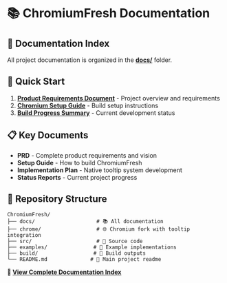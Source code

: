 # 📚 ChromiumFresh Documentation

## 📁 **Documentation Index**
All project documentation is organized in the **[docs/](docs/)** folder.

## 🚀 **Quick Start**
1. **[Product Requirements Document](Product%20Requirements%20Document_%20Chromium%20Fork%20with%20Tooltip%20Companion%20Functionality.md)** - Project overview and requirements
2. **[Chromium Setup Guide](docs/chromium_setup_guide.md)** - Build setup instructions
3. **[Build Progress Summary](docs/BUILD_PROGRESS_SUMMARY.md)** - Current development status

## 📋 **Key Documents**
- **PRD** - Complete product requirements and vision
- **Setup Guide** - How to build ChromiumFresh
- **Implementation Plan** - Native tooltip system development
- **Status Reports** - Current project progress

## 🎯 **Repository Structure**
```
ChromiumFresh/
├── docs/                    # 📚 All documentation
├── chrome/                  # 🌐 Chromium fork with tooltip integration
├── src/                     # 🔧 Source code
├── examples/               # 📝 Example implementations
├── build/                  # 🔨 Build outputs
└── README.md              # 📖 Main project readme
```

**📁 [View Complete Documentation Index](docs/README.md)**
